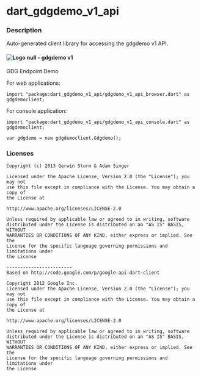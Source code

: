 # dart_gdgdemo_v1_api

### Description

Auto-generated client library for accessing the gdgdemo v1 API.

#### ![Logo](http://www.google.com/images/icons/product/search-16.gif) null - gdgdemo v1

GDG Endpoint Demo

For web applications:
```
import "package:dart_gdgdemo_v1_api/gdgdemo_v1_api_browser.dart" as gdgdemoclient;
```

For console application:
```
import "package:dart_gdgdemo_v1_api/gdgdemo_v1_api_console.dart" as gdgdemoclient;
```

```
var gdgdemo = new gdgdemoclient.Gdgdemo();
```

### Licenses

```
Copyright (c) 2013 Gerwin Sturm & Adam Singer

Licensed under the Apache License, Version 2.0 (the "License"); you may not
use this file except in compliance with the License. You may obtain a copy of
the License at

http://www.apache.org/licenses/LICENSE-2.0

Unless required by applicable law or agreed to in writing, software
distributed under the License is distributed on an "AS IS" BASIS, WITHOUT
WARRANTIES OR CONDITIONS OF ANY KIND, either express or implied. See the
License for the specific language governing permissions and limitations under
the License

------------------------
Based on http://code.google.com/p/google-api-dart-client

Copyright 2012 Google Inc.
Licensed under the Apache License, Version 2.0 (the "License"); you may not
use this file except in compliance with the License. You may obtain a copy of
the License at

http://www.apache.org/licenses/LICENSE-2.0

Unless required by applicable law or agreed to in writing, software
distributed under the License is distributed on an "AS IS" BASIS, WITHOUT
WARRANTIES OR CONDITIONS OF ANY KIND, either express or implied. See the
License for the specific language governing permissions and limitations under
the License

```
